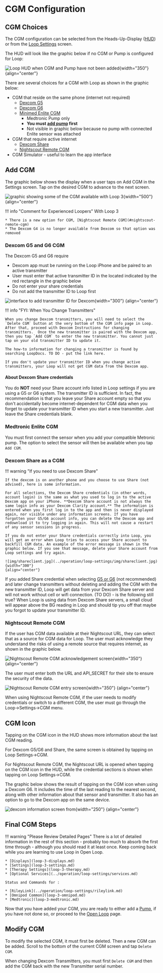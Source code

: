 # CGM Configuration

## CGM Choices

The CGM configuration can be selected from the Heads-Up-Display ([HUD](loop-3-displays.md#heads-up-display)) or from the [Loop Settings](loop-3-settings.md) screen.

The HUD will look like the graphic below if no CGM or Pump is configured for Loop:

![Loop HUD when CGM and Pump have not been added](img/loop-3-hud-add-cgm-add-pump.svg){width="350"}
{align="center"}

There are several choices for a CGM with Loop as shown in the graphic below:

* CGM that reside on the same phone (internet not required)
    * [Dexcom G5](#dexcom-g5-and-g6-cgm)
    * [Dexcom G6](#dexcom-g5-and-g6-cgm)
    * [Minimed Enlite CGM](#medtronic-enlite-cgm)
        * Medtronic Pump only
        * **You must [add pump](loop-3-pump.md) first**
        * Not visible in graphic below because no pump with connected Enlite sensor was attached
* CGM that require active internet
    * [Dexcom Share](#dexcom-share-as-a-cgm)
    * [Nightscout Remote CGM](#nightscout-remote-cgm)
* CGM Simulator - useful to learn the app interface

## Add CGM

The graphic below shows the display when a user taps on Add CGM in the Settings screen. Tap on the desired CGM to advance to the next screen.

![graphic showing some of the CGM available with Loop 3](img/loop-3-setting-add-cgm.svg){width="500"}
{align="center"}

!!! info "Comment for Experienced Loopers"
    With Loop 3

    * There is a new option for CGM, [Nightscout Remote CGM](#nightscout-remote-cgm)
    * The Dexcom G4 is no longer available from Dexcom so that option was removed

### Dexcom G5 and G6 CGM

The Dexcom G5 and G6 require

* Dexcom app must be running on the Loop iPhone and be paired to an active transmitter
* User must enter that active transmitter ID in the located indicated by the red rectangle in the graphic below
* Do not enter your share credentials
* Do not add the transmitter ID to Loop first

![interface to add transmitter ID for Dexcom](img/loop-3-setting-add-dexcom.svg){width="300"}
{align="center"}

!!! info "FYI: When You Change Transmitters"

    When you change Dexcom transmitters, you will need to select the `Delete CGM` button at the very bottom of the CGM info page in Loop. After that, proceed with Dexcom Instructions for changing transmitters.  Once the new transmitter is paired with the Dexcom app, then you tap `Add CGM` to enter the new transmitter. You cannot just tap on your old transmitter ID to update it.
 
    The how-to information for changing a transmitter is found by searching LoopDocs. TO DO - put the link here.

    If you don't update your transmitter ID when you change active transmitters, your Loop will not get CGM data from the Dexcom app.

#### About Dexcom Share credentials

You do **NOT** need your Share account info listed in Loop settings if you are using a G5 or G6 system. The transmitter ID is sufficient. In fact, the recommendation is that you leave your Share account empty so that you don't accidentally become internet-dependent for CGM data when you forget to update your transmitter ID when you start a new transmitter. Just leave the Share credentials blank.

### Medtronic Enlite CGM

You must first connect the sensor when you add your compatible Metronic pump. The option to select the sensor will then be available when you tap `Add CGM`.

### Dexcom Share as a CGM

!!! warning "If you need to use Dexcom Share"

    If the dexcom is on another phone and you choose to use Share (not advised), here is some information.

    For all selections, the Dexcom Share credentials (in other words, account login) is the same as what you used to log in to the active Dexcom app on your iPhone. **Dexcom Share account is not always the same login info as your Dexcom Clarity account.** The information is entered when you first log in to the app and then is never displayed again, nor visible under any information screens. If you have forgotten your G5/G6 account info, you can delete the Dexcom app and redownload it to try logging in again. This will not cause a restart of any sensor sessions in progress.

    If you do not enter your Share credentials correctly into Loop, you will get an error when Loop tries to access your Share account to backfill CGM data. An example of the error message is shown in the graphic below. If you see that message, delete your Share account from Loop settings and try again.

    ![img/shareclient.jpg](../operation/loop-settings/img/shareclient.jpg){width="300"}
    {align="center"}

If you added Share credential when selecting [G5 or G6](#dexcom-g5-and-g6-cgm) (not recommended) and later change transmitters without deleting and adding the CGM with the new transmitter ID, Loop will get data from your Dexcom Share server and will not work without cell or wifi connection. (TO DO) - is the following still true? When Loop is using data from Dexcom Share servers, a small cloud will appear above the BG reading in Loop and should tip you off that maybe you forgot to update your transmitter ID.

### Nightscout Remote CGM

If the user has CGM data available at their Nightscout URL, they can select that as a source for CGM data for Loop. The user must acknowledge they understand the risks of using a remote source that requires internet, as shown in the graphic below.


![Nightscout Remote CGM acknowledgement screen](img/nightscout-cgm-acknowledge.svg){width="350"}
{align="center"}


The user must enter both the URL and API_SECRET for their site to ensure the security of the data.

![Nightscout Remote CGM entry screen](img/nightscout-cgm-entry.svg){width="350"}
{align="center"}

When using Nightscout Remote CGM, if the user needs to modify credentials or switch to a different CGM, the user must go through the Loop->Settings->CGM menu.

## CGM Icon

Tapping on the CGM icon in the HUD shows more information about the last CGM reading.

For Dexcom G5/G6 and Share, the same screen is obtained by tapping on Loop Settings->CGM.

For Nightscout Remote CGM, the Nightscout URL is opened when tapping on the CGM icon in the HUD, while the credential sections is shown when tapping on Loop Settings->CGM.

The graphic below shows the result of tapping on the CGM icon when using a Dexcom G6.  It includes the time of the last reading to the nearest second, along with other information about that sensor and transmitter. It also has an option to go to the Dexcom app on the same device.

![dexcom information screen from ](img/dexcom-info-menu.svg){width="250"}
{align="center"}

## Final CGM Steps

!!! warning "Please Review Detailed Pages"
    There is a lot of detailed information in the rest of this section - probably too much to absorb the first time through - although you should read it at least once.  Keep coming back while you are learning to use Loop in Open Loop.

    * [Displays](loop-3-displays.md)
    * [Settings](loop-3-settings.md)
    * [Therapy Settings](loop-3-therapy.md)
    * [Optional Services](../operation/loop-settings/services.md)

    Status and Commands for :

    * [RileyLink](../operation/loop-settings/rileylink.md)
    * [Omnipod Common](loop-3-omnipod.md)
    * [Medtronic](loop-3-medtronic.md)

Now that you have added your CGM, you are ready to either add a [Pump](loop-3-pump.md), if you have not done so, or proceed to the [Open Loop](../operation/loop/open-loop.md) page.

## Modify CGM

To modify the selected CGM, it must first be deleted. Then a new CGM can be added.  Scroll to the bottom of the current CGM screen and tap `Delete CGM`.

When changing Dexcom Transmitters, you must first `Delete CGM` and then add the CGM back with the new Transmitter serial number.
